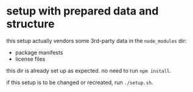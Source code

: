 # setup with prepared data and structure

this setup actually vendors some 3rd-party data in the `node_modules` dir:
- package manifests
- license files

this dir is already set up as expected.
no need to run `npm install`.

if this setup is to be changed or recreated, run `./setup.sh`.
